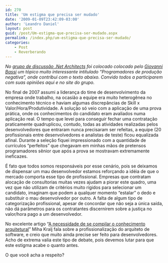 ```yaml
---
id: 270
title: 'Um estigma que precisa ser mudado'
date: '2009-01-09T23:42:09-03:00'
author: 'Leandro Daniel'
layout: post
guid: /post/Um-estigma-que-precisa-ser-mudado.aspx
permalink: /index.php/um-estigma-que-precisa-ser-mudado/
categories:
    - Post
    - Reverberando
---
```


*No* [*grupo de discussão .Net Architects*](http://groups.google.com/group/dotnetarchitects?hl=pt) *foi colocado colocado pelo* [*Giovanni Bassi*](http://unplugged.giggio.net/) *um tópico muito interessante intitulado “Programadores de produção negativa”, onde contribui com o texto abaixo. Convido todos a participarem com suas opiniões aqui e no site do grupo.*

No final de 2007 assumi a liderança do time de desenvolvimento da empresa onde trabalho, na ocasião a equipe era muito heterogênea no conhecimento técnico e haviam algumas discrepâncias de Skill x Valor/Hora/Produtividade. A solução só veio com a aplicação de uma prova prática, onde os conhecimentos do candidato eram avaliados numa aplicação real. O tempo que levei para conseguir fechar uma contratação praticamente quadruplicou, contudo, todas as atividades realizadas pelos desenvolvedores que entraram nunca precisaram ser refeitas, a equipe (20 profissionais entre desenvolvedores e analistas de teste) ficou equalizada afinal. Durante a seleção fiquei impressionado com a quantidade de currículos “perfeitos” que chegavam em minhas mãos de pretensos programadores sênior que após a prova se mostravam extremamente ineficazes.

É fato que todos somos responsáveis por esse cenário, pois se deixamos de dispensar um mau desenvolvedor estamos reforçando a idéia de que o mercado comporta esse tipo de profissional. Empresas que contratam alocação de consultorias muitas vezes ajudam a piorar este quadro, uma vez que não utilizam de critérios muito rígidos para selecionar um candidato, imaginam que podem a qualquer momento “estalar” o dedo e substituir o mau desenvolvedor por outro. A falta de algum tipo de categorização profissional, apesar de concordar que não seja a única saída, não dá parâmetros para os contratantes discernirem sobre a justiça no valor/hora pago a um desenvolvedor.

No excelente artigo “[A necessidade de se compilar o conhecimento arquitetural](http://www.microsoft.com/brasil/msdn/arquitetura/journal/journal15_cap06.mspx)” Miha Kralj fala sobre a profissionalização do arquiteto de software, e creio que muito ainda precise ser feito para desenvolvedores. Acho de extrema valia este tipo de debate, pois devemos lutar para que este estigma acabe o quanto antes.

O que você acha a respeito?